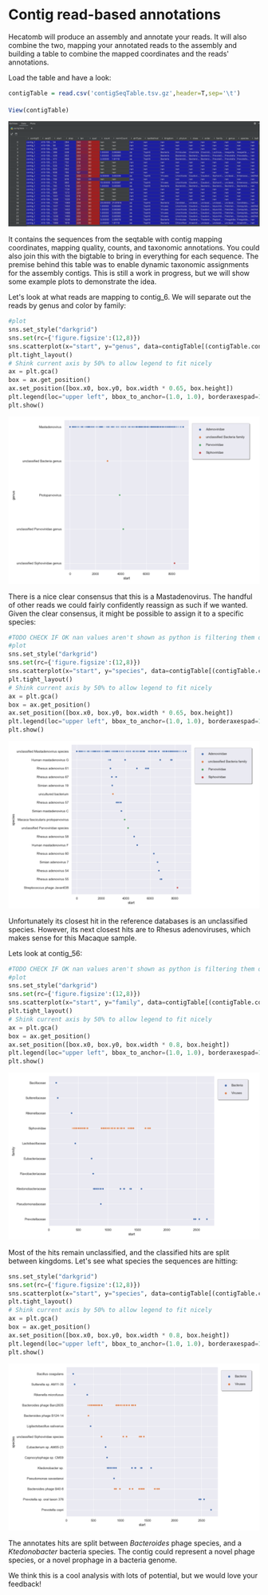 # Contig read-based annotations

Hecatomb will produce an assembly and annotate your reads.
It will also combine the two, mapping your annotated reads to the assembly and 
building a table to combine the mapped coordinates and the reads' annotations.

Load the table and have a look:

```R
contigTable = read.csv('contigSeqTable.tsv.gz',header=T,sep='\t')

View(contigTable)
```

[![](img/pythonTutCtgTbl.png)](img/pythonTutCtgTbl.png)

It contains the sequences from the seqtable with contig mapping coordinates, 
mapping quality, counts, and taxonomic annotations.
You could also join this with the bigtable to bring in everything for each sequence.
The premise behind this table was to enable dynamic taxonomic assignments for 
the assembly contigs.
This is still a work in progress,
but we will show some example plots to demonstrate the idea.

Let's look at what reads are mapping to contig_6.
We will separate out the reads by genus and color by family:

```python
#plot
sns.set_style("darkgrid")
sns.set(rc={'figure.figsize':(12,8)})
sns.scatterplot(x="start", y="genus", data=contigTable[(contigTable.contigID=='contig_6')], hue="family")
plt.tight_layout()
# Shink current axis by 50% to allow legend to fit nicely
ax = plt.gca()
box = ax.get_position()
ax.set_position([box.x0, box.y0, box.width * 0.65, box.height])
plt.legend(loc="upper left", bbox_to_anchor=(1.0, 1.0), borderaxespad=1,ncol=1, shadow=True, labelspacing=1.5, borderpad=1.5)
plt.show()
```

[![](img/pythonTutCtg6.png)](img/pythonTutCtg6.png)

There is a nice clear consensus that this is a Mastadenovirus.
The handful of other reads we could fairly confidently reassign as such if we wanted.
Given the clear consensus, it might be possible to assign it to a specific species:

```python
#TODO CHECK IF OK nan values aren't shown as python is filtering them out
#plot
sns.set_style("darkgrid")
sns.set(rc={'figure.figsize':(12,8)})
sns.scatterplot(x="start", y="species", data=contigTable[(contigTable.contigID=='contig_6')], hue="family")
plt.tight_layout()
# Shink current axis by 50% to allow legend to fit nicely
ax = plt.gca()
box = ax.get_position()
ax.set_position([box.x0, box.y0, box.width * 0.65, box.height])
plt.legend(loc="upper left", bbox_to_anchor=(1.0, 1.0), borderaxespad=1,ncol=1, shadow=True, labelspacing=1.5, borderpad=1.5)
plt.show()
```

[![](img/pythonTutCtg6Sp.png)](img/pythonTutCtg6Sp.png)

Unfortunately its closest hit in the reference databases is an unclassified species.
However, its next closest hits are to Rhesus adenoviruses, which makes sense for this Macaque sample.

Lets look at contig_56:

```python
#TODO CHECK IF OK nan values aren't shown as python is filtering them out
#plot
sns.set_style("darkgrid")
sns.set(rc={'figure.figsize':(12,8)})
sns.scatterplot(x="start", y="family", data=contigTable[(contigTable.contigID=='contig_56')], hue="kingdom")
plt.tight_layout()
# Shink current axis by 50% to allow legend to fit nicely
ax = plt.gca()
box = ax.get_position()
ax.set_position([box.x0, box.y0, box.width * 0.8, box.height])
plt.legend(loc="upper left", bbox_to_anchor=(1.0, 1.0), borderaxespad=1,ncol=1, shadow=True, labelspacing=1.5, borderpad=1.5)
plt.show()
```

[![](img/pythonTutCtg56.png)](img/pythonTutCtg56.png)

Most of the hits remain unclassified, and the classified hits are split between kingdoms.
Let's see what species the sequences are hitting:

```python
sns.set_style("darkgrid")
sns.set(rc={'figure.figsize':(12,8)})
sns.scatterplot(x="start", y="species", data=contigTable[(contigTable.contigID=='contig_56')], hue="kingdom", plotnonfinite=True)
plt.tight_layout()
# Shink current axis by 50% to allow legend to fit nicely
ax = plt.gca()
box = ax.get_position()
ax.set_position([box.x0, box.y0, box.width * 0.8, box.height])
plt.legend(loc="upper left", bbox_to_anchor=(1.0, 1.0), borderaxespad=1,ncol=1, shadow=True, labelspacing=1.5, borderpad=1.5)
plt.show()
```

[![](img/pythonTutCtg56Sp.png)](img/pythonTutCtg56Sp.png)

The annotates hits are split between _Bacteroides_ phage species, 
and a _Ktedonobacter_ bacteria species. 
The contig could represent a novel phage species, or a novel prophage in a bacteria genome.

We think this is a cool analysis with lots of potential, but we would love your feedback!
